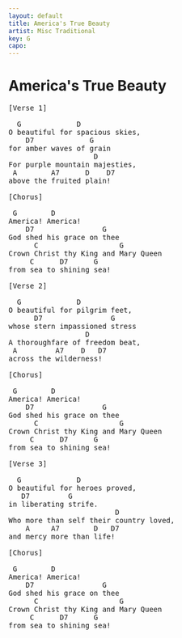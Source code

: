 ```yaml
---
layout: default
title: America's True Beauty
artist: Misc Traditional
key: G
capo: 
---
```


# America's True Beauty

<pre>
[Verse 1]  

  G             D  
O beautiful for spacious skies,  
    D7             G  
for amber waves of grain  
                    D  
For purple mountain majesties,  
 A        A7      D    D7  
above the fruited plain!  

[Chorus]

 G        D  
America! America!  
    D7                G  
God shed his grace on thee  
      C                   G  
Crown Christ thy King and Mary Queen  
     C      D7      G  
from sea to shining sea!  

[Verse 2]  

  G             D  
O beautiful for pilgrim feet,  
      D7                G  
whose stern impassioned stress  
                  D  
A thoroughfare of freedom beat,  
 A         A7    D   D7  
across the wilderness!  

[Chorus]

 G        D  
America! America!  
    D7                G  
God shed his grace on thee  
      C                   G  
Crown Christ thy King and Mary Queen  
     C      D7      G  
from sea to shining sea!  

[Verse 3]  

  G             D  
O beautiful for heroes proved,  
   D7         G  
in liberating strife.  
                         D  
Who more than self their country loved,  
    A     A7        D   D7  
and mercy more than life!  

[Chorus]

 G        D  
America! America!  
    D7                G  
God shed his grace on thee  
      C                   G  
Crown Christ thy King and Mary Queen  
     C      D7      G  
from sea to shining sea!  
</pre>
